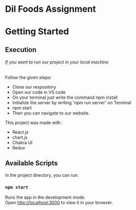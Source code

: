 
<h1>Dil Foods Assignment</h1>




# Getting Started 

<h2>Execution</h2>
<h6>If you want to run our project in your local machine</h6>

<p>Follow the given steps:</p>

<ul>
  
<li>Clone our respository </li>
<li>Open our code in VS code</li>
<li>On your terminal just write the command npm install</li>
<li>Initialize the server by writing 'npm run server' on Terminal</li>
  <li>npm start </li>
<li>Then you can navigate to our website.</li>
</ul>

This project was made with :
<ul>
  <li>React.js</li>
  <li>chart.js</li>
  <li>Chakra UI</li>
  <li>Redux</li>
</ul>

## Available Scripts

In the project directory, you can run:

### `npm start`

Runs the app in the development mode.\
Open [http://localhost:3000](http://localhost:3000) to view it in your browser.
